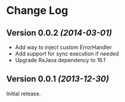 Change Log
==========

Version 0.0.2 *(2014-03-01)*
----------------------------

- Add way to inject custom ErrorHandler
- Add support for sync execution if needed
- Upgrade RxJava dependency to 16.1


Version 0.0.1 *(2013-12-30)*
----------------------------

Initial release.
